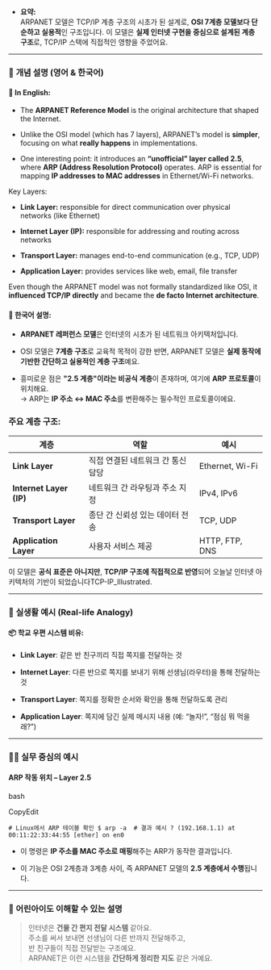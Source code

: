 - **요약:**  
    ARPANET 모델은 TCP/IP 계층 구조의 시초가 된 설계로, **OSI 7계층 모델보다 단순하고 실용적**인 구조입니다. 이 모델은 **실제 인터넷 구현을 중심으로 설계된 계층 구조**로, TCP/IP 스택에 직접적인 영향을 주었어요.
    

---

### 📖 **개념 설명 (영어 & 한국어)**

#### 🔹 In English:

- The **ARPANET Reference Model** is the original architecture that shaped the Internet.
    
- Unlike the OSI model (which has 7 layers), ARPANET’s model is **simpler**, focusing on what **really happens** in implementations.
    
- One interesting point: it introduces an **“unofficial” layer called 2.5**, where **ARP (Address Resolution Protocol)** operates. ARP is essential for mapping **IP addresses to MAC addresses** in Ethernet/Wi-Fi networks.
    

Key Layers:

- **Link Layer:** responsible for direct communication over physical networks (like Ethernet)
    
- **Internet Layer (IP):** responsible for addressing and routing across networks
    
- **Transport Layer:** manages end-to-end communication (e.g., TCP, UDP)
    
- **Application Layer:** provides services like web, email, file transfer
    

Even though the ARPANET model was not formally standardized like OSI, it **influenced TCP/IP directly** and became the **de facto Internet architecture**.

#### 🔸 한국어 설명:

- **ARPANET 레퍼런스 모델**은 인터넷의 시초가 된 네트워크 아키텍처입니다.
    
- OSI 모델은 **7계층 구조**로 교육적 목적이 강한 반면, ARPANET 모델은 **실제 동작에 기반한 간단하고 실용적인 계층 구조**예요.
    
- 흥미로운 점은 **"2.5 계층"이라는 비공식 계층**이 존재하며, 여기에 **ARP 프로토콜**이 위치해요.  
    → ARP는 **IP 주소 ↔ MAC 주소**를 변환해주는 필수적인 프로토콜이에요.
    

### 주요 계층 구조:

|계층|역할|예시|
|---|---|---|
|**Link Layer**|직접 연결된 네트워크 간 통신 담당|Ethernet, Wi-Fi|
|**Internet Layer (IP)**|네트워크 간 라우팅과 주소 지정|IPv4, IPv6|
|**Transport Layer**|종단 간 신뢰성 있는 데이터 전송|TCP, UDP|
|**Application Layer**|사용자 서비스 제공|HTTP, FTP, DNS|

이 모델은 **공식 표준은 아니지만**, **TCP/IP 구조에 직접적으로 반영**되어 오늘날 인터넷 아키텍처의 기반이 되었습니다​TCP-IP_Illustrated.

---

### 🎈 **실생활 예시 (Real-life Analogy)**

#### 📦 학교 우편 시스템 비유:

- **Link Layer**: 같은 반 친구끼리 직접 쪽지를 전달하는 것
    
- **Internet Layer**: 다른 반으로 쪽지를 보내기 위해 선생님(라우터)을 통해 전달하는 것
    
- **Transport Layer**: 쪽지를 정확한 순서와 확인을 통해 전달하도록 관리
    
- **Application Layer**: 쪽지에 담긴 실제 메시지 내용 (예: “놀자!”, “점심 뭐 먹을래?”)
    

---

### 🧑‍💻 **실무 중심의 예시**

#### ARP 작동 위치 – Layer 2.5

bash

CopyEdit

`# Linux에서 ARP 테이블 확인 $ arp -a  # 결과 예시 ? (192.168.1.1) at 00:11:22:33:44:55 [ether] on en0`

- 이 명령은 **IP 주소를 MAC 주소로 매핑**해주는 ARP가 동작한 결과입니다.
    
- 이 기능은 OSI 2계층과 3계층 사이, 즉 ARPANET 모델의 **2.5 계층에서 수행**됩니다.
    

---

### 🧠 어린아이도 이해할 수 있는 설명

> 인터넷은 **건물 간 편지 전달 시스템** 같아요.  
> 주소를 써서 보내면 선생님이 다른 반까지 전달해주고,  
> 반 친구들이 직접 전달받는 구조예요.  
> ARPANET은 이런 시스템을 **간단하게 정리한 지도** 같은 거예요.